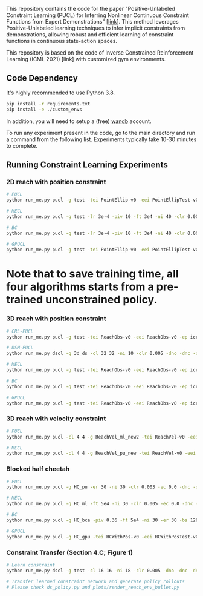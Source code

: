 
This repository contains the code for the paper "Positive-Unlabeled Constraint Learning (PUCL) for Inferring Nonlinear Continuous Constraint Functions from Expert Demonstrations" [[link]](https://arxiv.org/abs/2408.01622). This method leverages Positive-Unlabeled learning techniques to infer implicit constraints from demonstrations, allowing robust and efficient learning of constraint functions in continuous state-action spaces.

This repository is based on the code of Inverse Constrained Reinforcement Learning (ICML 2021) [link] with customized gym environments.
## Code Dependency

It's highly recommended to use Python 3.8. 
```bash
pip install -r requirements.txt
pip install -e ./custom_envs 
```

In addition, you will need to setup a (free) [wandb](www.wandb.ai) account. 

To run any experiment present in the code, go to the main directory and run a command from the following list. Experiments typically take 10-30 minutes to complete.

## Running Constraint Learning Experiments 

### 2D reach with position constraint 
```bash
# PUCL
python run_me.py pucl -g test -tei PointEllip-v0 -eei PointEllipTest-v0 -ep icrl/expert_data/PointEllip -nis -lr 3e-4 -piv 10 -ft 3e4 -ni 40 -clr 0.003 -ec 0.01 -kp 1 -ki 0.1 -upid -lpd run-20240523_190205-8z00tfj3 -lpi 15 -lp -dnr -dnc -dno -spe -um -cl 32 32 -ee 3 -kNNt 0.12

# MECL
python run_me.py pucl -g test -lr 3e-4 -piv 10 -ft 3e4 -ni 40 -clr 0.003 -ec 0.0 -dno -dnc -dnr -tei PointEllip-v0 -eei PointEllipTest-v0 -lp -lpd run-20240523_190205-8z00tfj3 -lpi 15 -ep icrl/expert_data/PointEllip -upid -clt ml -crc 0.1 -cl 32 32 -kp 20 -ki 0.1 -ee 3

# BC
python run_me.py pucl -g test -lr 3e-4 -piv 10 -ft 3e4 -ni 40 -clr 0.003 -ec 0.01 -dno -dnc -dnr -tei PointEllip-v0 -eei PointEllipTest-v0 -lp -lpd run-20240523_190205-8z00tfj3 -lpi 15 -ep icrl/expert_data/PointEllip -upid -clt bce -cl 32 32 -kp 10 -ki 0.2 -ee 3 -crc 0.05

# GPUCL
python run_me.py pucl -g test -tei PointEllip-v0 -eei PointEllipTest-v0 -ep icrl/expert_data/PointEllip -nis -lr 3e-4 -piv 10 -ft 3e4 -ni 40 -clr 0.003 -ec 0.01 -kp 1 -ki 0.1 -upid -lpd run-20240523_190205-8z00tfj3 -lpi 15 -lp -dnr -dnc -dno -spe -um -cl 32 32 -ee 3 -rdm GPU -GPUlt -6 -GPUng 7
```
# Note that to save training time, all four algorithms starts from a pre-trained unconstrained policy.


### 3D reach with position constraint 

```bash
# CRL-PUCL
python run_me.py pucl -g test -tei ReachObs-v0 -eei ReachObs-v0 -ep icrl/expert_data/ReachObs -lr 3e-4 -piv 0.0 -ft 3e4 -ni 30 -clr 0.003 -ec 0.01 -tk 0.02 -bs 128 -ne 20 -dnr -dnc -kNNt 0.03 -cosd 0 1 2 -spe -um -upid -d cuda:0 -cpe 3 -aret -ee 3 -kp 20 -ki 0.5 -pew 0.97

# DSM-PUCL
python run_me.py dscl -g 3d_ds -cl 32 32 -ni 10 -clr 0.005 -dno -dnc -dnr -tei ReachObs-v0 -eei ReachObs-v0 -ep icrl/expert_data/ReachObsDS -cosd 0 1 2 -bi 300 -cpe 1 -er 44 -d cuda:0 -cbs 256 -twm -kNNt 0.031 -aret

# MECL
python run_me.py pucl -g test -tei ReachObs-v0 -eei ReachObs-v0 -ep icrl/expert_data/ReachObs  -lr 3e-4 -piv 0. -ft 3e4 -ni 30 -clr 0.005 -ec 0.01 -tk 0.02 -bs 256 -ne 10 -dnr -dnc -cosd 0 1 2 -upid -d cuda:0 -cpe 3 -clt ml -ee 3 -crc 0.01 -kp 0.05 -ki 0.005 -bi 10 -cl 32 32 32 -nis 

# BC
python run_me.py pucl -g test -tei ReachObs-v0 -eei ReachObs-v0 -ep icrl/expert_data/ReachObs -lr 3e-4 -piv 0.0 -ft 3e4 -ni 30 -clr 0.003 -ec 0.01 -tk 0.02 -bs 128 -ne 20 -dnr -dnc -kNNt 0.03 -cosd 0 1 2 -upid -d cuda:0 -cpe 3 -ee 3 -kp 10 -ki 0.1  -bi 200 -clt bce -crc 0.1 

# GPUCL
python run_me.py pucl -g test -tei ReachObs-v0 -eei ReachObs-v0 -ep icrl/expert_data/ReachObs -lr 3e-4 -piv 0.0 -ft 3e4 -ni 30 -clr 0.003 -ec 0.01 -tk 0.02 -bs 128 -ne 20 -dnr -dnc -kNNt 0.03 -cosd 0 1 2 -spe -um -upid -d cuda:0 -cpe 3 -aret -ee 3 -kp 30 -ki 0.2 -pew 0.97 -rdm GPU -GPUlt -7 
```

### 3D reach with velocity constraint

```bash
# PUCL
python run_me.py pucl -cl 4 4 -g ReachVel_ml_new2 -tei ReachVel-v0 -eei ReachVel-v0 -ep icrl/expert_data/ReachVel_xz -lr 3e-4 -piv 0. -ft 10e4 -ni 30 -clr 0.003 -ec 0.0 -tk 0.02 -bs 128 -ne 20 -dnr -dnc -cosd 6 7 8 -d cuda:0 -upid -kp 5 -ki 0.2  -ee 2 -clt ml -crc 0.05  -bi 500

# MECL
python run_me.py pucl -cl 4 4 -g ReachVel_pu_new -tei ReachVel-v0 -eei ReachVel-v0 -ep icrl/expert_data/ReachVel_xz -lr 3e-4 -piv 0. -ft 10e4 -ni 30 -clr 0.003 -ec 0.0 -tk 0.02 -bs 128 -ne 20 -dnr -dnc -kNNt 0.02 -cosd 6 7 8 -d cuda:0 -spe -um -upid -kp 20 -ki 0.1 -aret -ee 2 
```
### Blocked half cheetah 

```bash
# PUCL
python run_me.py pucl -g HC_pu -er 30 -ni 30 -clr 0.003 -ec 0.0 -dnc -dnr -tei HCWithPos-v0 -eei HCWithPosTest-v0 -ep icrl/expert_data/HCWithPos-New -cl 4 4 -piv 0.9 -ft 5e4 -bs 128 -kNNt 2.6 -kNNn -cosd 0 1 2 3 4 5 6 7 8 9 10 11 12 13 14 15 16 17 -d cuda:0 -upid -kp 0 -ki 0 -kNNm euclidean -spe -um -pew 1 

# MECL
python run_me.py pucl -g HC_ml -ft 5e4 -ni 30 -clr 0.005 -ec 0.0 -dnc -dnr -er 30 -tei HCWithPos-v0 -eei HCWithPosTest-v0 -ep icrl/expert_data/HCWithPos-New -cosd 0 1 2 3 4 5 6 7 8 9 10 11 12 13 14 15 16 17 -bs 128 -clt ml -crc 0.2 -cl 4 4 -upid -kp 0. -ki 0. -piv 0.37 -d cuda:0 -bi 50 

# BC
python run_me.py pucl -g HC_bce -piv 0.36 -ft 5e4 -ni 30 -er 30 -bs 128 -clr 0.003 -ec 0.0 -dnc -dnr -tei HCWithPos-v0 -eei HCWithPosTest-v0 -ep icrl/expert_data/HCWithPos-New -cosd 0 1 2 3 4 5 6 7 8 9 10 11 12 13 14 15 16 17 -d cuda:0 -upid -clt bce -cl 4 4 -kp 0 -ki 0. -crc 0.2 

# GPUCL
python run_me.py pucl -g HC_gpu -tei HCWithPos-v0 -eei HCWithPosTest-v0 -ep icrl/expert_data/HCWithPos-New -piv 0.9 -ft 5e4 -ni 30 -clr 0.003 -ec 0.0 -bs 128 -dnr -dnc -cosd 0 1 2 3 4 5 6 7 8 9 10 11 12 13 14 15 16 17 -spe -um -upid -d cuda:0 -kp 0 -ki 0. -pew 1 -rdm GPU -GPUlt -5.5 -GPUng 9 -er 30 -cl 4 4 
```

### Constraint Transfer (Section 4.C; Figure 1)
```bash
# Learn constraint 
python run_me.py dscl -g test -cl 16 16 -ni 18 -clr 0.005 -dno -dnc -dnr -tei ReachConcaveObs-v0 -eei ReachConcaveObs-v0 -ep icrl/expert_data/ReachConcaveObsDS -cosd 0 1 2 -bi 400 -cpe 1 -er 44 -d cuda:0 -cbs 256 -twm -kNNt 0.029 -dmwr -spe -aret -dmr 2

# Transfer learned constraint network and generate policy rollouts
# Please check ds_policy.py and plots/render_reach_env_bullet.py

``` 






